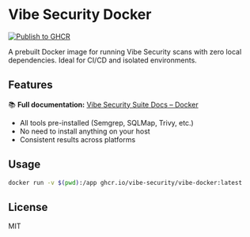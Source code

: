 # Vibe Security Docker

[![Publish to GHCR](https://img.shields.io/badge/GHCR-vibe--security-blue?logo=github)](https://github.com/vibe-security/vibe-docker/pkgs/container/vibe-security)


A prebuilt Docker image for running Vibe Security scans with zero local dependencies. Ideal for CI/CD and isolated environments.

## Features

📚 **Full documentation:** [Vibe Security Suite Docs – Docker](https://github.com/vibe-security/vibe-security-suite/blob/main/docs-site/docs/docker.md)

- All tools pre-installed (Semgrep, SQLMap, Trivy, etc.)
- No need to install anything on your host
- Consistent results across platforms

## Usage
```sh
docker run -v $(pwd):/app ghcr.io/vibe-security/vibe-docker:latest
```

## License
MIT
